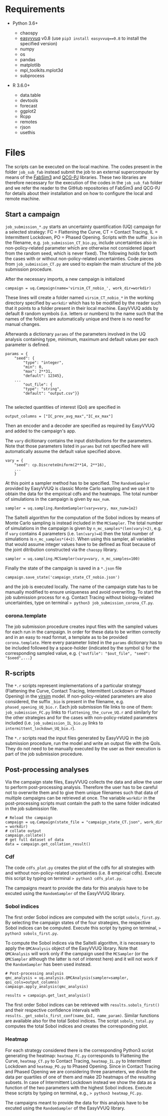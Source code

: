 # Requirements
* Python 3.6+ 
  * chaospy
  * [easyvvuq](https://github.com/UCL-CCS/EasyVVUQ) v0.8 (use `pip3 install easyvvuq==0.8` to install the specified version)
  * numpy
  * os
  * pandas
  * matplotlib
  * mpl_toolkits.mplot3d
  * subprocess

* R 3.6.0+
  * data.table
  * devtools
  * forecast
  * ggplot2
  * Rcpp
  * remotes
  * rjson
  * usethis
 

# Files
The scripts can be executed on the local machine. The codes present in the folder `job_sub_fab` instead submit the job to an external 
supercomputer by means of the [FabSim3](https://github.com/djgroen/FabSim3) and [QCG-PJ](https://github.com/vecma-project/QCG-PilotJob) libraries. 
These two libraries are therefore necessary for the execution of the codes in the `job_sub_fab` folder and we refer the reader to 
the GitHub repositories of FabSim3 and QCG-PJ for details about their installation and on how to configure the local and remote machine.

## Start a campaign
`job_submission_*.py` starts an uncertainty quantification (UQ) campaign for a selected strategy: FC = Flattening the Curve, 
CT = Contact Tracing, IL = Intermittent Lockdown, PO = Phased Opening. Scripts with the suffix `_bio` in the filename, e.g. 
`job_submission_CT_bio.py`, include uncertainties also in non-policy-related parameter which are otherwise not considered 
(apart from the random seed, which is never fixed). 
The following holds for both the cases with or without non-policy-related uncertainties. Code pieces from `job_submission_CT.py` 
are used to explain the main structure of the job submission procedure.

After the necessary imports, a new campaign is initialized 
```python3
campaign = uq.Campaign(name='virsim_CT_nobio_', work_dir=workdir)
```
These lines will create a folder named `virsim_CT_nobio_*` in the working directory specified by `workdir` which has to 
be modified by the reader such that it points to a folder present in their local machine. EasyVVUQ adds by default 8 random symbols 
(i.e. letters or numbers) to the name such that the names of the folders are automatically unique and there is no need for manual changes. 

Afterwards a dictionary `params` of the parameters involved in the UQ analysis containing type, minimum, maximum and default values 
per each parameter is defined.
```python3
params = {
    "seed": {
        "type": "integer",
        "min": 0,
        "max": 2**31,
        "default": 12345},
    ...
        "out_file": {
        "type": "string",
        "default": "output.csv"}}
    
```

The selected quantities of interest (QoI) are specified in 
```python3
output_columns = ["IC_prev_avg_max","IC_ex_max"]
```
Then an encoder and a decoder are specified as required by EasyVVUQ and added to the campaign's app.

The `vary` dicitionary contains the input distributions for the parameters. Note that those parameters listed in `params` 
but not specified here will automatically assume the default value specified above.
```python3
vary = {
    "seed": cp.DiscreteUniform(2**14, 2**16),
    ... 
    }
```
At this point a sampler method has to be specified. The `RandomSampler` provided by EasyVVUQ is classic Monte Carlo sampling and 
we use it to obtain the data for the empirical cdfs and the heatmaps. The total number of simulations in the campaign is given by `max_num`.
```python3
sampler = uq.sampling.RandomSampler(vary=vary, max_num=1e2)
```
The Saltelli algorithm for the computation of the Sobol indices by means of Monte Carlo sampling is instead included in the `MCSampler`. 
The total number of simulations in the campaign is given by `n_mc_samples*(len(vary)+2)`, e.g. if `vary` contains 4 parameters (i.e. `len(vary)=4`) 
then the total number of simulations is `n_mc_samples*(4+2)`. When using this sampler, all variables that would assume integer values 
have to be defined as float because of the joint ditribution constructed via the `chaospy` library.
```python3
sampler = uq.sampling.MCSampler(vary=vary, n_mc_samples=100)
```
Finally the state of the campaign is saved in a `*.json` file 
```python3
campaign.save_state('campaign_state_CT_nobio.json')
```
and the job is executed locally. The name of the campaign state has to be manually modified to ensure uniqueness and avoid overwriting.
To start the job submission process for e.g. Contact Tracing without biology-related uncertainties, type on terminal `> python3 job_submission_corona_CT.py`.

### corona.template
The job submission procedure creates input files with the sampled values for each run in the campaign. In order for these data to be written correctly 
and in an easy to read format, a template as to be provided `corona.template`. Here every parameter listed in the `params` dictionary has to be 
included followed by a space-holder (indicated by the symbol `$`) for the corresponding sampled value, e.g. 
`{"outfile": "$out_file", "seed": "$seed",...}`

## R-scripts
The `*.r` scripts represent implementations of a particular strategy (Flattening the Curve, Contact Tracing, 
Intermittent Lockdown or Phased Opening) in the [virsim](https://gitlab.com/luccoffeng/virsim) model. 
If non-policy-related parameters are also considered, the suffix `_bio` is present in the filename, 
e.g. `phased_opening_UQ_bio.r`.
Each job submission file links to one of them: `job_submission_FC.py` links to `flattening_the_curve_UQ.r` 
and similarly for the other strategies and for the cases with non-policy-related parameters included 
(i.e. `job_submission_IL_bio.py` links to `intermittent_lockdown_UQ_bio.r`).

The `*.r` scripts read the input files generated by EasyVVUQ in the job submission procedure, run the model and write an output file with the QoIs. 
They do not need to be manually executed by the user as their execution is part of the job submission procedure.

## Post-processing analyses
Via the campaign state files, EasyVVUQ collects the data and allow the user to perform post-processing analysis. Therefore the user has to be careful 
not to overwrite them and to give them unique filenames such that data of multiple campaigns can be retrieved at once. The variable `workdir` in the 
post-processing scripts must contain the path to the same folder indicated in the job submission file. 
```python3
# Reload the campaign
campaign = uq.Campaign(state_file = "campaign_state_CT.json", work_dir = workdir)
# collate output
campaign.collate()
# get full dataset of data
data = campaign.get_collation_result()
```

### Cdf
The code `cdfs_plot.py` creates the plot of the cdfs for all strategies with and without non-policy-related uncertainties (i.e. 8 empirical cdfs). 
Execute this script by typing on terminal `> python3 cdfs_plot.py`.

The campaigns meant to provide the data for this analysis have to be excuted using the `RandomSampler` of the EasyVVUQ library.

### Sobol indices
The first order Sobol indices are computed with the script `sobols_first.py`. By selecting the campaign states of the four strategies, the respective 
Sobol indices can be computed. Execute this script by typing on terminal, `> python3 sobols_first.py`.

To compute the Sobol indices via the Saltelli algorithm, it is necessary to apply the `QMCAnalysis` object of the EasyVVUQ library. 
Note that `QMCAnalysis` will work only if the campaign used the `MCSampler` (or the `QMCSampler` although the latter is not of interest here) 
and it will not work if the `RandomSampler` has been used instead.
```python3
# Post-processing analysis
qmc_analysis = uq.analysis.QMCAnalysis(sampler=sampler, qoi_cols=output_columns)
campaign.apply_analysis(qmc_analysis)

results = campaign.get_last_analysis()
```
The first order Sobol indices can be retrieved with `results.sobols_first()` and their respective confidence intervals with `results._get_sobols_first_conf(name_QoI, name_param)`. Similar functions are available also for the total Sobol indices. 
The script `sobols_total.py` computes the total Sobol indices and creates the corresponding plot.

### Heatmap
For each strategy considered there is the corresponding Python3 script generating the heatmap: `heatmap_FC.py` corresponds to Flattening the Curve, 
`heatmap_CT.py` to Contact Tracing, `heatmap_IL.py` to Intermittent Lockdown and `heatmap_PO.py` to Phased Opening. Since in Contact Tracing and 
Phased Opening we are considering three parameters, we divide the data per quartiles of one of them and make 2D heatmaps of the resulting subsets. 
In case of Intermittent Lockdown instead we show the data as a function of the two parameters with the highest Sobol indices.
Execute these scripts by typing on terminal, e.g., `> python3 heatmap_FC.py`.

The campaigns meant to provide the data for this analysis have to be excuted using the `RandomSampler` of the EasyVVUQ library.
